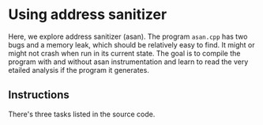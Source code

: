 # Using address sanitizer

Here, we explore address sanitizer (asan). The program `asan.cpp` has two bugs and a memory leak,
which should be relatively easy to find. It might or might not crash when run in its current state.
The goal is to compile the program with and without asan instrumentation and learn to read the very
etailed analysis if the program it generates.

## Instructions
There's three tasks listed in the source code.
